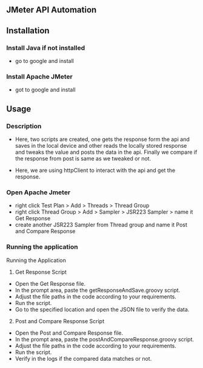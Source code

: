 ## JMeter API Automation

## Installation

### Install Java if not installed

- go to google and install

### Install Apache JMeter

- got to google and install

## Usage

### Description

- Here, two scripts are created, one gets the response form the api and saves in the local device and other reads the locally stored response and tweaks the value and posts the data in the api. Finally we compare if the response from post is same as we tweaked or not.

- Here, we are using httpClient to interact with the api and get the response.

### Open Apache Jmeter

- right click Test Plan > Add > Threads > Thread Group
- right click Thread Group > Add > Sampler > JSR223 Sampler > name it Get Response
- create another JSR223 Sampler from Thread group and name it Post and Compare Response

### Running the application

Running the Application

1. Get Response Script

- Open the Get Response file.
- In the prompt area, paste the getResponseAndSave.groovy script.
- Adjust the file paths in the code according to your requirements.
- Run the script.
- Go to the specified location and open the JSON file to verify the data.

2. Post and Compare Response Script

- Open the Post and Compare Response file.
- In the prompt area, paste the postAndCompareResponse.groovy script.
- Adjust the file paths in the code according to your requirements.
- Run the script.
- Verify in the logs if the compared data matches or not.
